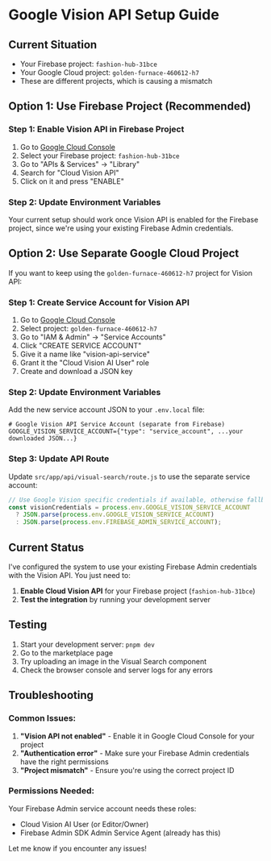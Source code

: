 # Google Vision API Setup Guide

## Current Situation
- Your Firebase project: `fashion-hub-31bce`
- Your Google Cloud project: `golden-furnace-460612-h7`
- These are different projects, which is causing a mismatch

## Option 1: Use Firebase Project (Recommended)

### Step 1: Enable Vision API in Firebase Project
1. Go to [Google Cloud Console](https://console.cloud.google.com/)
2. Select your Firebase project: `fashion-hub-31bce`
3. Go to "APIs & Services" → "Library"
4. Search for "Cloud Vision API"
5. Click on it and press "ENABLE"

### Step 2: Update Environment Variables
Your current setup should work once Vision API is enabled for the Firebase project, since we're using your existing Firebase Admin credentials.

## Option 2: Use Separate Google Cloud Project

If you want to keep using the `golden-furnace-460612-h7` project for Vision API:

### Step 1: Create Service Account for Vision API
1. Go to [Google Cloud Console](https://console.cloud.google.com/)
2. Select project: `golden-furnace-460612-h7`
3. Go to "IAM & Admin" → "Service Accounts"
4. Click "CREATE SERVICE ACCOUNT"
5. Give it a name like "vision-api-service"
6. Grant it the "Cloud Vision AI User" role
7. Create and download a JSON key

### Step 2: Update Environment Variables
Add the new service account JSON to your `.env.local` file:

```env
# Google Vision API Service Account (separate from Firebase)
GOOGLE_VISION_SERVICE_ACCOUNT={"type": "service_account", ...your downloaded JSON...}
```

### Step 3: Update API Route
Update `src/app/api/visual-search/route.js` to use the separate service account:

```javascript
// Use Google Vision specific credentials if available, otherwise fallback to Firebase
const visionCredentials = process.env.GOOGLE_VISION_SERVICE_ACCOUNT 
  ? JSON.parse(process.env.GOOGLE_VISION_SERVICE_ACCOUNT)
  : JSON.parse(process.env.FIREBASE_ADMIN_SERVICE_ACCOUNT);
```

## Current Status

I've configured the system to use your existing Firebase Admin credentials with the Vision API. You just need to:

1. **Enable Cloud Vision API** for your Firebase project (`fashion-hub-31bce`)
2. **Test the integration** by running your development server

## Testing

1. Start your development server: `pnpm dev`
2. Go to the marketplace page
3. Try uploading an image in the Visual Search component
4. Check the browser console and server logs for any errors

## Troubleshooting

### Common Issues:

1. **"Vision API not enabled"** - Enable it in Google Cloud Console for your project
2. **"Authentication error"** - Make sure your Firebase Admin credentials have the right permissions
3. **"Project mismatch"** - Ensure you're using the correct project ID

### Permissions Needed:
Your Firebase Admin service account needs these roles:
- Cloud Vision AI User (or Editor/Owner)
- Firebase Admin SDK Admin Service Agent (already has this)

Let me know if you encounter any issues!
